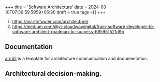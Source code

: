 +++
title = 'Software Architecture'
date = 2024-03-10T07:39:59.5959+05:30
draft = true
tags =[]
+++ 

1. https://martinfowler.com/architecture/
2. https://medium.com/@yt-cloudwaydigital/from-software-developer-to-software-architect-roadmap-to-success-695951521d9b


## Documentation 

[arc42](https://arc42.org/overview) is a template for architecture communication and documentation. 



## Architectural decision-making.
